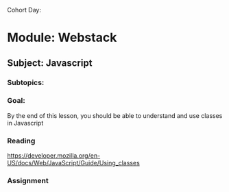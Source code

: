 Cohort Day:

# Module: Webstack

## Subject: Javascript

### Subtopics: 

### Goal:
By the end of this lesson, you should be able to understand and use classes in Javascript

### Reading
https://developer.mozilla.org/en-US/docs/Web/JavaScript/Guide/Using_classes

### Assignment
